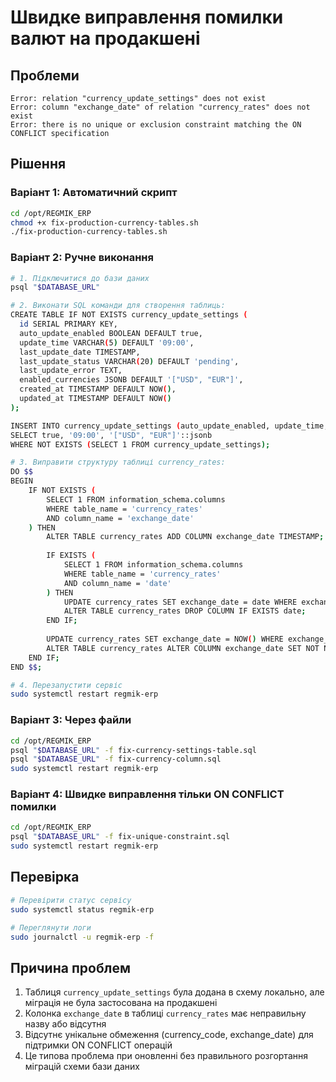 # Швидке виправлення помилки валют на продакшені

## Проблеми
```
Error: relation "currency_update_settings" does not exist
Error: column "exchange_date" of relation "currency_rates" does not exist
Error: there is no unique or exclusion constraint matching the ON CONFLICT specification
```

## Рішення

### Варіант 1: Автоматичний скрипт
```bash
cd /opt/REGMIK_ERP
chmod +x fix-production-currency-tables.sh
./fix-production-currency-tables.sh
```

### Варіант 2: Ручне виконання
```bash
# 1. Підключитися до бази даних
psql "$DATABASE_URL"

# 2. Виконати SQL команди для створення таблиць:
CREATE TABLE IF NOT EXISTS currency_update_settings (
  id SERIAL PRIMARY KEY,
  auto_update_enabled BOOLEAN DEFAULT true,
  update_time VARCHAR(5) DEFAULT '09:00',
  last_update_date TIMESTAMP,
  last_update_status VARCHAR(20) DEFAULT 'pending',
  last_update_error TEXT,
  enabled_currencies JSONB DEFAULT '["USD", "EUR"]',
  created_at TIMESTAMP DEFAULT NOW(),
  updated_at TIMESTAMP DEFAULT NOW()
);

INSERT INTO currency_update_settings (auto_update_enabled, update_time, enabled_currencies)
SELECT true, '09:00', '["USD", "EUR"]'::jsonb
WHERE NOT EXISTS (SELECT 1 FROM currency_update_settings);

# 3. Виправити структуру таблиці currency_rates:
DO $$
BEGIN
    IF NOT EXISTS (
        SELECT 1 FROM information_schema.columns 
        WHERE table_name = 'currency_rates' 
        AND column_name = 'exchange_date'
    ) THEN
        ALTER TABLE currency_rates ADD COLUMN exchange_date TIMESTAMP;
        
        IF EXISTS (
            SELECT 1 FROM information_schema.columns 
            WHERE table_name = 'currency_rates' 
            AND column_name = 'date'
        ) THEN
            UPDATE currency_rates SET exchange_date = date WHERE exchange_date IS NULL;
            ALTER TABLE currency_rates DROP COLUMN IF EXISTS date;
        END IF;
        
        UPDATE currency_rates SET exchange_date = NOW() WHERE exchange_date IS NULL;
        ALTER TABLE currency_rates ALTER COLUMN exchange_date SET NOT NULL;
    END IF;
END $$;

# 4. Перезапустити сервіс
sudo systemctl restart regmik-erp
```

### Варіант 3: Через файли
```bash
cd /opt/REGMIK_ERP
psql "$DATABASE_URL" -f fix-currency-settings-table.sql
psql "$DATABASE_URL" -f fix-currency-column.sql
sudo systemctl restart regmik-erp
```

### Варіант 4: Швидке виправлення тільки ON CONFLICT помилки
```bash
cd /opt/REGMIK_ERP
psql "$DATABASE_URL" -f fix-unique-constraint.sql
sudo systemctl restart regmik-erp
```

## Перевірка
```bash
# Перевірити статус сервісу
sudo systemctl status regmik-erp

# Переглянути логи
sudo journalctl -u regmik-erp -f
```

## Причина проблем
1. Таблиця `currency_update_settings` була додана в схему локально, але міграція не була застосована на продакшені
2. Колонка `exchange_date` в таблиці `currency_rates` має неправильну назву або відсутня
3. Відсутнє унікальне обмеження (currency_code, exchange_date) для підтримки ON CONFLICT операцій
4. Це типова проблема при оновленні без правильного розгортання міграцій схеми бази даних
